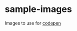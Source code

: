 # sample-images

Images to use for <a href="https://codepen.io/hisamikurita" target="_blank">codepen</a>
